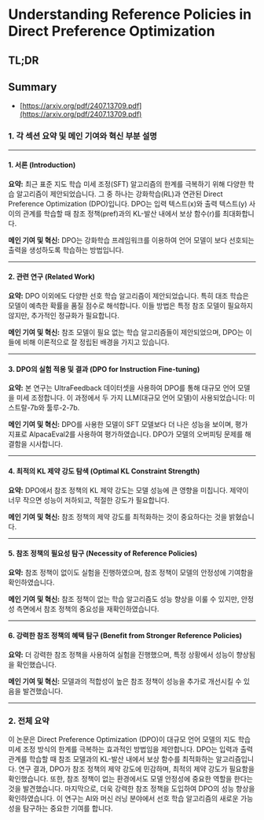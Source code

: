 # Understanding Reference Policies in Direct Preference Optimization
## TL;DR
## Summary
- [https://arxiv.org/pdf/2407.13709.pdf](https://arxiv.org/pdf/2407.13709.pdf)

### 1. 각 섹션 요약 및 메인 기여와 혁신 부분 설명

---

#### 1. 서론 (Introduction)

**요약:**
최근 표준 지도 학습 미세 조정(SFT) 알고리즘의 한계를 극복하기 위해 다양한 학습 알고리즘이 제안되었습니다. 그 중 하나는 강화학습(RL)과 연관된 Direct Preference Optimization (DPO)입니다. DPO는 입력 텍스트(x)와 출력 텍스트(y) 사이의 관계를 학습할 때 참조 정책(pref)과의 KL-발산 내에서 보상 함수(r)를 최대화합니다.

**메인 기여 및 혁신:**
DPO는 강화학습 프레임워크를 이용하여 언어 모델이 보다 선호되는 출력을 생성하도록 학습하는 방법입니다.

---

#### 2. 관련 연구 (Related Work)

**요약:**
DPO 이외에도 다양한 선호 학습 알고리즘이 제안되었습니다. 특히 대조 학습은 모델이 예측한 확률을 품질 점수로 해석합니다. 이들 방법은 특정 참조 모델이 필요하지 않지만, 추가적인 정규화가 필요합니다.

**메인 기여 및 혁신:**
참조 모델이 필요 없는 학습 알고리즘들이 제안되었으며, DPO는 이들에 비해 이론적으로 잘 정립된 배경을 가지고 있습니다.

---

#### 3. DPO의 실험 적용 및 결과 (DPO for Instruction Fine-tuning)

**요약:**
본 연구는 UltraFeedback 데이터셋을 사용하여 DPO를 통해 대규모 언어 모델을 미세 조정합니다. 이 과정에서 두 가지 LLM(대규모 언어 모델)이 사용되었습니다: 미스트랄-7b와 툴루-2-7b.

**메인 기여 및 혁신:**
DPO를 사용한 모델이 SFT 모델보다 더 나은 성능을 보이며, 평가 지표로 AlpacaEval2를 사용하여 평가하였습니다. DPO가 모델의 오버피팅 문제를 해결함을 시사합니다.

---

#### 4. 최적의 KL 제약 강도 탐색 (Optimal KL Constraint Strength)

**요약:**
DPO에서 참조 정책의 KL 제약 강도는 모델 성능에 큰 영향을 미칩니다. 제약이 너무 작으면 성능이 저하되고, 적절한 강도가 필요합니다.

**메인 기여 및 혁신:**
참조 정책의 제약 강도를 최적화하는 것이 중요하다는 것을 밝혔습니다.

---

#### 5. 참조 정책의 필요성 탐구 (Necessity of Reference Policies)

**요약:**
참조 정책이 없이도 실험을 진행하였으며, 참조 정책이 모델의 안정성에 기여함을 확인하였습니다.

**메인 기여 및 혁신:**
참조 정책이 없는 학습 알고리즘도 성능 향상을 이룰 수 있지만, 안정성 측면에서 참조 정책의 중요성을 재확인하였습니다.

---

#### 6. 강력한 참조 정책의 혜택 탐구 (Benefit from Stronger Reference Policies)

**요약:**
더 강력한 참조 정책을 사용하여 실험을 진행했으며, 특정 상황에서 성능이 향상됨을 확인했습니다.

**메인 기여 및 혁신:**
모델과의 적합성이 높은 참조 정책이 성능을 추가로 개선시킬 수 있음을 발견했습니다.

---

### 2. 전체 요약

이 논문은 Direct Preference Optimization (DPO)이 대규모 언어 모델의 지도 학습 미세 조정 방식의 한계를 극복하는 효과적인 방법임을 제안합니다. DPO는 입력과 출력 관계를 학습할 때 참조 모델과의 KL-발산 내에서 보상 함수를 최적화하는 알고리즘입니다. 연구 결과, DPO가 참조 정책의 제약 강도에 민감하며, 최적의 제약 강도가 필요함을 확인했습니다. 또한, 참조 정책이 없는 환경에서도 모델 안정성에 중요한 역할을 한다는 것을 발견했습니다. 마지막으로, 더욱 강력한 참조 정책을 도입하여 DPO의 성능 향상을 확인하였습니다. 이 연구는 AI와 머신 러닝 분야에서 선호 학습 알고리즘의 새로운 가능성을 탐구하는 중요한 기여를 합니다.